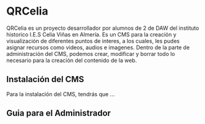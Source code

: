 # QRCelia

QRCelia es un proyecto desarrollador por alumnos de 2 de DAW del instituto historico I.E.S Celia Viñas en Almería. 
Es un CMS para la creación y visualización de diferentes puntos de interes, a los cuales, les pudes asignar recursos como videos, audios e imagenes. 
Dentro de la parte de administración del CMS, podemos crear, modificar y borrar todo lo necesario para la creación del contenido de la web. 

## Instalación del CMS

Para la instalación del CMS, tendrás que ...

## Guia para el Administrador
